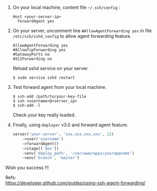 1. On your local machine, content file `~/.ssh/config` : 
   ```
   Host <your-server-ip>
     ForwardAgent yes
   ```

2. On your server, uncomment line `#AllowAgentForwarding yes` in file `/etc/ssh/sshd_config` to allow agent forwarding feature.
   ```
   AllowAgentForwarding yes
   #AllowTcpForwarding yes
   #GatewayPorts no
   #X11Forwarding no
   ```
   Reload sshd service on your server.
   ```shell
   $ sudo service sshd restart
   ```

3. Test forward agent from your local machine.
   ```ssh
   $ ssh-add /path/to/your-key-file
   $ ssh <username>@<server_ip>
   $ ssh-add -l
   ```
   Check your key really loaded.

4. Finally, using `deployer` v3.0 and forward agent feature.

   ```php
   server('your-server', 'xxx.xxx.xxx.xxx', 22)
       ->user('username')
       ->forwardAgent()
       ->stage(['dev'])
       ->env('deploy_path', '/var/www/apps/yourappname')
       ->env('branch', 'master')
   ```

Wish you success !!!   

Refs:   
https://developer.github.com/guides/using-ssh-agent-forwarding/